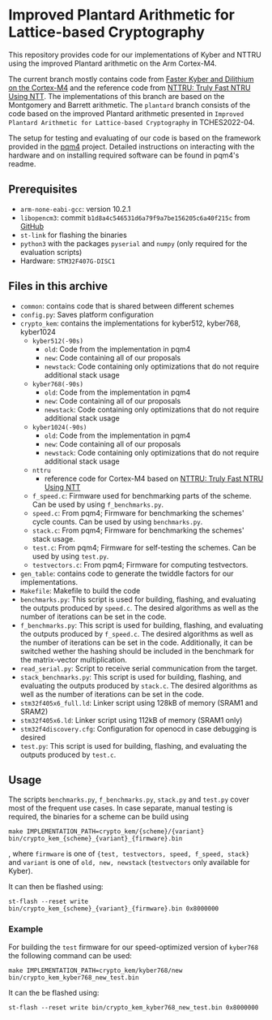 # Improved Plantard Arithmetic for Lattice-based Cryptography
This repository provides code for our implementations of Kyber and NTTRU using the improved Plantard arithmetic on the Arm Cortex-M4.

The current branch mostly contains code from [Faster Kyber and Dilithium on the Cortex-M4](https://github.com/FasterKyberDilithiumM4/FasterKyberDilithiumM4) and the reference code from [NTTRU: Truly Fast NTRU Using NTT](https://github.com/gregorseiler/NTTRU). The implementations of this branch are based on the Montgomery and Barrett arithmetic. The ``plantard`` branch consists of the code based on the improved Plantard arithmetic presented in ``Improved Plantard Arithmetic for Lattice-based Cryptography`` in TCHES2022-04.

The setup for testing and evaluating of our code is based on the framework provided in the [pqm4](https://github.com/mupq/pqm4) project.
Detailed instructions on interacting with the hardware and on installing required software can be found in pqm4's readme.
## Prerequisites

- `arm-none-eabi-gcc`: version 10.2.1
- `libopencm3`: commit `b1d8a4c546531d6a79f9a7be156205c6a40f215c` from [GitHub](https://github.com/libopencm3/libopencm3/tree/b1d8a4c546531d6a79f9a7be156205c6a40f215c)
- `st-link` for flashing the binaries
- `python3` with the packages `pyserial` and `numpy` (only required for the evaluation scripts)
- Hardware: `STM32F407G-DISC1`

## Files in this archive

- `common`: contains code that is shared between different schemes
- `config.py`: Saves platform configuration
- `crypto_kem`: contains the implementations for kyber512, kyber768, kyber1024
    - `kyber512(-90s)`
        - `old`: Code from the implementation in pqm4
        - `new`: Code containing all of our proposals
        - `newstack`: Code containing only optimizations that do not require additional stack usage
    - `kyber768(-90s)`
        - `old`: Code from the implementation in pqm4
        - `new`: Code containing all of our proposals
        - `newstack`: Code containing only optimizations that do not require additional stack usage
    - `kyber1024(-90s)`
        - `old`: Code from the implementation in pqm4
        - `new`: Code containing all of our proposals
        - `newstack`: Code containing only optimizations that do not require additional stack usage
    - `nttru`
        - reference code for Cortex-M4 based on [NTTRU: Truly Fast NTRU Using NTT](https://github.com/gregorseiler/NTTRU)
    - `f_speed.c`: Firmware used for benchmarking parts of the scheme. Can be used by using `f_benchmarks.py`.
    - `speed.c`: From pqm4; Firmware for benchmarking the schemes' cycle counts. Can be used by using `benchmarks.py`.
    - `stack.c`: From pqm4; Firmware for benchmarking the schemes' stack usage. 
    - `test.c`: From pqm4; Firmware for self-testing the schemes. Can be used by using `test.py`.
    - `testvectors.c`: From pqm4; Firmware for computing testvectors.
- `gen_table`: contains code to generate the twiddle factors for our implementations.
- `Makefile`: Makefile to build the code
- `benchmarks.py`: This script is used for building, flashing, and evaluating the outputs produced by `speed.c`. The desired algorithms as well as the number of iterations can be set in the code.
- `f_benchmarks.py`: This script is used for building, flashing, and evaluating the outputs produced by `f_speed.c`. The desired algorithms as well as the number of iterations can be set in the code. Additionally, it can be switched wether the hashing should be included in the benchmark for the matrix-vector multiplication. 
- `read_serial.py`: Script to receive serial communication from the target.
- `stack_benchmarks.py`: This script is used for building, flashing, and evaluating the outputs produced by `stack.c`. The desired algorithms as well as the number of iterations can be set in the code.
- `stm32f405x6_full.ld`: Linker script using 128kB of memory (SRAM1 and SRAM2)
- `stm32f405x6.ld`: Linker script using 112kB of memory (SRAM1 only)
- `stm32f4discovery.cfg`: Configuration for openocd in case debugging is desired
- `test.py`: This script is used for building, flashing, and evaluating the outputs produced by `test.c`.

## Usage

The scripts `benchmarks.py`, `f_benchmarks.py`, `stack.py` and `test.py` cover most of the frequent use cases.
In case separate, manual testing is required, the binaries for a scheme can be build using
```
make IMPLEMENTATION_PATH=crypto_kem/{scheme}/{variant} bin/crypto_kem_{scheme}_{variant}_{firmware}.bin
```
, where `firmware` is one of `{test, testvectors, speed, f_speed, stack}` and `variant` is one of `old, new, newstack` (`testvectors` only available for Kyber).

It can then be flashed using: 
```
st-flash --reset write bin/crypto_kem_{scheme}_{variant}_{firmware}.bin 0x8000000
```
### Example
For building the `test` firmware for our speed-optimized version of `kyber768` the following command can be used:
```
make IMPLEMENTATION_PATH=crypto_kem/kyber768/new bin/crypto_kem_kyber768_new_test.bin
```
It can the be flashed using:
```
st-flash --reset write bin/crypto_kem_kyber768_new_test.bin 0x8000000
```
